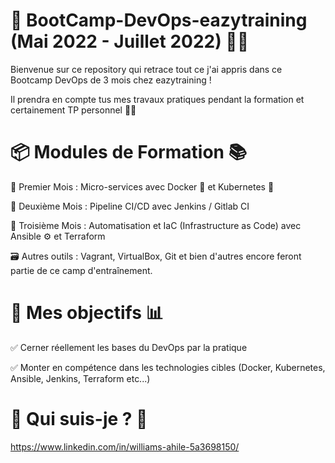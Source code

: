 # 🎉 BootCamp-DevOps-eazytraining (Mai 2022 - Juillet 2022) ✌🏾

Bienvenue sur ce repository qui retrace tout ce j'ai appris dans ce Bootcamp DevOps de 3 mois chez eazytraining !

Il prendra en compte tus mes travaux pratiques pendant la formation et certainement TP personnel ✌🏾



# 📦 Modules de Formation 📚

📆 Premier Mois : Micro-services avec Docker  🐋 et Kubernetes 🛞 

📅 Deuxième Mois : Pipeline CI/CD avec Jenkins / Gitlab CI

📅 Troisième Mois : Automatisation et IaC (Infrastructure as Code) avec Ansible ⚙️ et Terraform

🗃 Autres outils : Vagrant, VirtualBox, Git et bien d'autres encore feront partie de ce camp d'entraînement.



# 🎯  Mes objectifs 📊

✅ Cerner réellement les bases du DevOps par la pratique

✅ Monter en compétence dans les technologies cibles (Docker, Kubernetes, Ansible, Jenkins, Terraform etc...)



# 🤔 Qui suis-je ? 🔎 
https://www.linkedin.com/in/williams-ahile-5a3698150/
